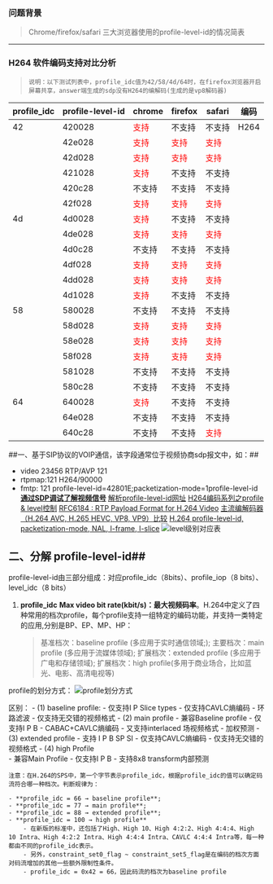 ### 问题背景

> Chrome/firefox/safari 三大浏览器使用的profile-level-id的情况简表

-----


### H264 软件编码支持对比分析

> `说明：以下测试列表中，profile_idc值为42/58/4d/64时，在firefox浏览器开启屏幕共享，answer端生成的sdp没有H264的编解码(生成的是vp8解码器)`

| profile_idc  | profile-level-id |    chrome                         |    firefox                        |   safari                       | 编码    |
|--------------|------------------|-----------------------------------|---------------------------------- |--------------------------------|---------|
|  42          | 420028           | <font color=red>支持</font>        | 不支持                             | 不支持                          |  H264|
|              | 42e028           | <font color=red>支持</font>        |   <font color=red>支持</font>      |  <font color=red>支持</font>    |      |
|              | 42d028           | <font color=red>支持</font>        |   <font color=red>支持</font>      |  <font color=red>支持</font>    |      |
|              | 421028           | <font color=red>支持</font>        | 不支持                             | 不支持                          |      |
|              | 420c28           | 不支持                              | 不支持                            | 不支持                          |      |
|              | 42f028           | <font color=red>支持</font>        |   <font color=red>支持</font>      |  <font color=red>支持</font>    |      |
|   4d         | 4d0028           | <font color=red>支持</font>        | 不支持                             | 不支持                          |      |
|              | 4de028           | <font color=red>支持</font>        |   <font color=red>支持</font>      |  <font color=red>支持</font>    |      |
|              | 4d0c28           | 不支持                              | 不支持                            | 不支持                          |      |
|              | 4df028           | <font color=red>支持</font>        |   <font color=red>支持</font>      |  <font color=red>支持</font>    |      |
|              | 4dd028           | <font color=red>支持</font>        |   <font color=red>支持</font>      |  <font color=red>支持</font>    |      |
|              | 4d1028           | <font color=red>支持</font>        | 不支持                             | 不支持                          |      |
|   58         | 580028           | 不支持                              | 不支持                            | 不支持                          |      |
|              | 58d028           | <font color=red>支持</font>        |   <font color=red>支持</font>      |  <font color=red>支持</font>    |      |
|              | 58e028           | <font color=red>支持</font>        |   <font color=red>支持</font>      |  <font color=red>支持</font>    |      |
|              | 58f028           | <font color=red>支持</font>        |   <font color=red>支持</font>      |  <font color=red>支持</font>    |      |
|              | 581028           | 不支持                             |  不支持                            |   不支持                        |      |
|              | 580c28           | 不支持                             |  不支持                            |   不支持                        |      |
|   64         | 640028           |<font color=red>支持</font>         |  不支持                            |   不支持                        |      |
|              | 64e028           | 不支持                             |  不支持                            |   不支持                        |      |
|              | 640c28           | 不支持                             |  不支持                            |  <font color=red>支持</font>    |      |



##一、基于SIP协议的VOIP通信，该字段通常位于视频协商sdp报文中，如：##
- video 23456 RTP/AVP 121
- rtpmap:121 H264/90000
- fmtp: 121 profile-level-id=42801E;packetization-mode=1profile-level-id
[**通过SDP调试了解视频信号**](https://community.cisco.com/t5/collaboration-voice-and-video/understand-video-signaling-with-sdp-debugs/ta-p/3158964)
[解析profile-level-id网址](https://blog.csdn.net/liang12360640/article/details/52096499)
[H264编码系列之profile & level控制](https://www.jianshu.com/p/48d723bb2740)
[RFC6184 : RTP Payload Format for H.264 Video](https://tools.ietf.org/html/rfc6184#page-39)
[主流编解码器（H.264 AVC, H.265 HEVC, VP8, VP9）比较](https://blog.csdn.net/zhangbijun1230/article/details/83659024?utm_medium=distribute.pc_relevant.none-task-blog-BlogCommendFromMachineLearnPai2-4.nonecase&depth_1-utm_source=distribute.pc_relevant.none-task-blog-BlogCommendFromMachineLearnPai2-4.nonecase)
[H.264 profile-level-id, packetization-mode, NAL, I-frame, I-slice](http://www.comrite.com/wp/h-264-profile-level-id-packetization-mode-nal/)
![level级别对应表](/api/file/getImage?fileId=5efc45ca09eb7d0509000506)


## 二、分解 profile-level-id##

   profile-level-id由三部分组成：对应profile_idc（8bits）、profile_iop（8 bits）、level_idc（8 bits）
 
 1. **profile_idc**
    **Max video bit rate(kbit/s)：最大视频码率**。H.264中定义了四种常用的档次profile，每个profile支持一组特定的编码功能，并支持一类特定的应用,分别是BP、EP、MP、HP：
    > 基准档次：baseline profile (多应用于实时通信领域;); 
    > 主要档次：main profile (多应用于流媒体领域);
    > 扩展档次：extended profile (多应用于广电和存储领域);
    > 扩展档次：high profile(多用于商业场合，比如蓝光、电影、高清电视等)
     
   profile的划分方式：
     ![profile划分方式](/api/file/getImage?fileId=5efae45d09eb7d05090004df)

 区别：
    - (1) baseline profile:
        - 仅支持I P Slice types
        - 仅支持CAVLC熵编码
        - 环路滤波
        - 仅支持无交错的视频格式
    - (2) main profile
        - 兼容Baseline profile
        - 仅支持I P B
        - CABAC+CAVLC熵编码
        - 又支持interlaced 场视频格式
        - 加权预测
    - (3) extended profile
        -  支持 I P B SP SI
        -  仅支持CAVLC熵编码
        -  仅支持无交错的视频格式
    - (4) high Profile  
        - 兼容Main Profile
        - 仅支持I P B
        - 支持8x8 transform内部预测

    注意：在H.264的SPS中，第一个字节表示profile_idc，根据profile_idc的值可以确定码流符合哪一种档次。判断规律为：
    
    - **profile_idc = 66 → baseline profile**;
    - **profile_idc = 77 → main profile**;
    - **profile_idc = 88 → extended profile**;
    - **profile_idc = 100 → high profile**
        - 在新版的标准中，还包括了High、High 10、High 4:2:2、High 4:4:4、High 10 Intra、High 4:2:2 Intra、High 4:4:4 Intra、CAVLC 4:4:4 Intra等，每一种都由不同的profile_idc表示。
        - 另外，constraint_set0_flag ~ constraint_set5_flag是在编码的档次方面对码流增加的其他一些额外限制性条件。
        - profile_idc = 0x42 = 66，因此码流的档次为baseline profile